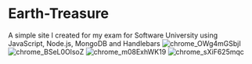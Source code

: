 # Earth-Treasure
 A simple site I created for my exam for Software University using JavaScript, Node.js, MongoDB and Handlebars
![chrome_OWg4mGSbjI](https://github.com/VlaDislav042/Earth-Treasure/assets/102255055/9b399c7d-6160-487c-a350-94a009a776b5)
![chrome_BSeL0OlsoZ](https://github.com/VlaDislav042/Earth-Treasure/assets/102255055/33dd8746-1df6-4f3b-8da2-e8cf3ddfa2ac)
![chrome_m08ExhWK19](https://github.com/VlaDislav042/Earth-Treasure/assets/102255055/ef46cae6-4aea-4900-a415-8ab930fe150e)
![chrome_sXiF625mqc](https://github.com/VlaDislav042/Earth-Treasure/assets/102255055/2d8954c8-3975-4752-8977-eac62c831f97)
